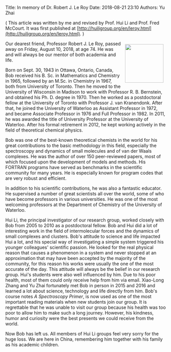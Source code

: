 Title: In memory of Dr. Robert J. Le Roy
Date: 2018-08-21 23:10
Authors: Yu Zhai

( This article was written by me and revised by Prof. Hui Li and Prof. Fred McCourt.  It was first published at [http://huiligroup.org/en/leroy.html](http://huiligroup.org/en/leroy.html). )

<img style="float:right;width:120px;margin:10px 10px 10px 10px" src="{filename}/img/leroy-memory.png"/>

Our dearest friend, Professor Robert J. Le Roy, passed away on Friday, August 10, 2018, at age 74. He was and will always be our mentor of both academia and life.

Born on Sept. 30, 1943 in Ottawa, Ontario, Canada, Bob received his B. Sc. in Mathematics and Chemistry in 1965, followed by an M.Sc. in Chemistry in 1967, both from University of Toronto. Then he moved to the University of Wisconsin in Madison to work with Professor R. B. Bernstein, and obtained his Ph. D. degree in 1970. Then he worked as a postdoctoral fellow at the University of Toronto with Professor J. van Kranendonk. After that, he joined the University of Waterloo as Assistant Professor in 1972, and became Associate Professor in 1976 and Full Professor in 1982. In 2011, he was awarded the title of University Professor at the University of Waterloo. After his formal retirement in 2012, he kept working actively in the field of theoretical chemical physics.

Bob was one of the best-known theoretical chemists in the world for his great contributions to the basic methodology in this field, especially the spectroscopy and dynamics of small molecules and of van der Waals complexes. He was the author of over 150 peer-reviewed papers, most of which focused upon the development of models and methods. His FORTRAN programs have served as benchmarks in the scientific community for many years. He is especially known for program codes that are very robust and efficient.

In addition to his scientific contributions, he was also a fantastic educator. He supervised a number of great scientists all over the world, some of who have become professors in various universities. He was one of the most welcoming professors at the Department of Chemistry of the University of Waterloo.

Hui Li, the principal investigator of our research group, worked closely with Bob from 2005 to 2010 as a postdoctoral fellow. Bob and Hui did a lot of interesting work in the field of intermolecular forces and the dynamics of small complexes and clusters. Bob's attitude to science and life impacted Hui a lot, and his special way of investigating a simple system triggered his younger colleagues' scientific passion. He looked for the real physical reason that causes a phenomenon in a system and never stopped at an approximation that may have been accepted by the majority of the community, for this reason his works were usually the one of the most accurate of the day. This attitude will always be the belief in our research group. Hui's students were also well influenced by him. Due to his poor health, most of them could only receive help from him via email. Xiao-Long Zhang and Yu Zhai fortunately met Bob in person in 2015 and 2016 and learned a lot about science, technology and life directly from him. Bob's course notes _A Spectroscopy Primer_, is now used as one of the most important reading materials when new students join our group. It is regrettable that he was unable to visit our group because his health was too poor to allow him to make such a long journey. However, his kindness, humor and curiosity were the best presents we could receive from the world.

Now Bob has left us. All members of Hui Li groups feel very sorry for the huge loss. We are here in China, remembering him together with his family as his academic children.
